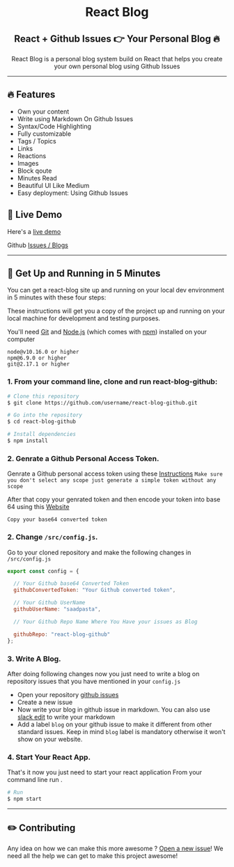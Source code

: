 <h1 align="center">
  React Blog 
</h1>

<h2 align="center">
  React + Github Issues 👉 Your Personal Blog 🔥 
</h2>

<p align="center">
  React Blog is a personal blog system build on React that helps you create your own personal blog using Github Issues  
</p>

---

## :fire: Features

- Own your content
- Write using Markdown On Github Issues
- Syntax/Code Highlighting
- Fully customizable
- Tags / Topics 
- Links
- Reactions 
- Images 
- Block qoute 
- Minutes Read
- Beautiful UI Like Medium
- Easy deployment: Using Github Issues


## :link: Live Demo

Here's a [live demo](https://saadpasta.github.io/react-blog-github/#/)

Github [Issues / Blogs](https://github.com/saadpasta/react-blog-github/issues)


--- 

## 🚀 Get Up and Running in 5 Minutes
You can get a react-blog site up and running on your local dev environment in 5 minutes with these four steps:

These instructions will get you a copy of the project up and running on your local machine for development and testing purposes.

You'll need [Git](https://git-scm.com) and [Node.js](https://nodejs.org/en/download/) (which comes with [npm](http://npmjs.com)) installed on your computer

```
node@v10.16.0 or higher
npm@6.9.0 or higher
git@2.17.1 or higher

```

### 1. From your command line, clone and run react-blog-github:

```bash
# Clone this repository
$ git clone https://github.com/username/react-blog-github.git

# Go into the repository
$ cd react-blog-github

# Install dependencies
$ npm install

```

### 2. **Genrate a Github Personal Access Token.**

Genrate a Github personal access token using these [Instructions](https://help.github.com/en/github/authenticating-to-github/creating-a-personal-access-token-for-the-command-line) `Make sure you don't select any scope just generate a simple token without any scope`

After that copy your genrated token and then encode your token into base 64 using this [Website](http://www.utilities-online.info/base64/)

`Copy your base64 converted token`


### 2. **Change `/src/config.js`.**
Go to your cloned repository and make the following changes in `/src/config.js`

```javascript
export const config = {

  // Your Github base64 Converted Token  
  githubConvertedToken: "Your Github converted token",

  // Your Github UserName
  githubUserName: "saadpasta",

  // Your Github Repo Name Where You Have your issues as Blog

  githubRepo: "react-blog-github"
};

```

### 3. **Write A Blog.**
After doing following changes now you just need to write a blog on repository issues that you have mentioned in your `config.js`

- Open your repository [github issues](https://github.com/saadpasta/react-blog-github/issues)
- Create a new issue 
- Now write your blog in github issue in markdown. You can also use [slack edit](https://stackedit.io/app#) to write your markdown
- Add a label `blog` on your github issue to make it different from other standard issues. Keep in mind `blog` label is mandatory otherwise it won't show on your website.

### 4. **Start Your React App.**
That's it now you just need to start your react application From your command line run . 

```bash
# Run
$ npm start

```

--- 


## :pencil2: Contributing

Any idea on how we can make this more awesome ? [Open a new issue](https://github.com/saadpasta/react-blog-github/issues)! We need all the help we can get to make this project awesome!

